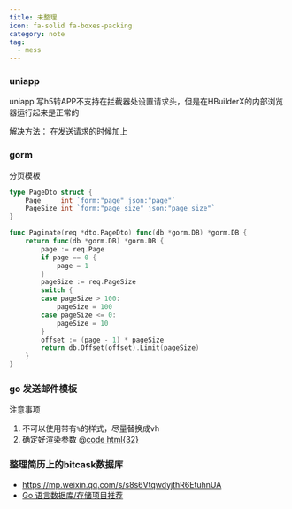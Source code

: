 ```yaml
---
title: 未整理
icon: fa-solid fa-boxes-packing
category: note
tag:
  - mess
---
```

### uniapp
uniapp 写h5转APP不支持在拦截器处设置请求头，但是在HBuilderX的内部浏览器运行起来是正常的

解决方法： 在发送请求的时候加上
### gorm
分页模板
```go {20}
type PageDto struct {
	Page     int `form:"page" json:"page"`
	PageSize int `form:"page_size" json:"page_size"`
}

func Paginate(req *dto.PageDto) func(db *gorm.DB) *gorm.DB {
	return func(db *gorm.DB) *gorm.DB {
		page := req.Page
		if page == 0 {
			page = 1
		}
		pageSize := req.PageSize
		switch {
		case pageSize > 100:
			pageSize = 100
		case pageSize <= 0:
			pageSize = 10
		}
		offset := (page - 1) * pageSize
		return db.Offset(offset).Limit(pageSize)
	}
}
```
### go 发送邮件模板
注意事项
1. 不可以使用带有`%`的样式，尽量替换成vh
2. 确定好渲染参数
@[code html{32}](./template1.html)
### 整理简历上的bitcask数据库
- https://mp.weixin.qq.com/s/s8s6VtqwdyjthR6EtuhnUA
- [Go 语言数据库/存储项目推荐](https://roseduan.github.io/p/go-%E8%AF%AD%E8%A8%80%E6%95%B0%E6%8D%AE%E5%BA%93/%E5%AD%98%E5%82%A8%E9%A1%B9%E7%9B%AE%E6%8E%A8%E8%8D%90/)


